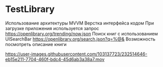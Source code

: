 # TestLibrary
Использование архитектуры MVVM
Верстка интерфейса кодом
При загрузке приложения используется запрос https://openlibrary.org/trending/now.json
Поиск книг с использованием UISearchBar https://openlibrary.org/search.json?q=%@&
Возможность посмотреть описание книги


https://user-images.githubusercontent.com/103137723/232514646-eb15e211-7704-460f-bdc4-45d6ab3a38a7.mov


